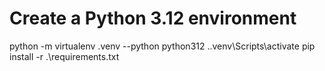 # Create a Python 3.12 environment

python -m virtualenv .venv --python python312
.\.venv\Scripts\activate
pip install -r .\requirements.txt
